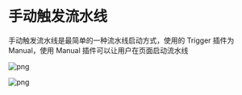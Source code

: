 # 手动触发流水线

手动触发流水线是最简单的一种流水线启动方式，使用的 Trigger 插件为 Manual，使用 Manual 插件可以让用户在页面启动流水线

![png](../../../assets/image-trigger-manual.png)

![png](../../../assets/image-trigger-manual-exec.png)
